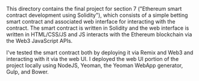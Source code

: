 This directory contains the final project for section 7 ("Ethereum smart contract development using Solidity"), which consists of a simple betting smart contract and associated web interface for interacting with the contract. The smart contract is written in Solidity and the web interface is written in HTML/CSS/JS and JS interacts with the Ethereum blockchain via the Web3 JavaScript APIs.

I've tested the smart contract both by deploying it via Remix and Web3 and interacting with it via the web UI. I deployed the web UI portion of the project locally using NodeJS, Yeoman, the Yeoman WebApp generator, Gulp, and Bower.

